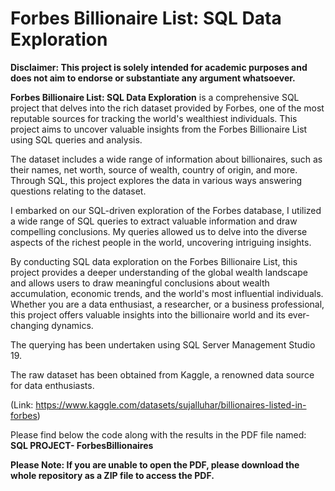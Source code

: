 # Forbes Billionaire List: SQL Data Exploration
**Disclaimer: This project is solely intended for academic purposes and does not aim to endorse or substantiate any argument whatsoever.**

**Forbes Billionaire List: SQL Data Exploration** is a comprehensive SQL project that delves into the rich dataset provided by Forbes, one of the most reputable sources for tracking the world's wealthiest individuals. This project aims to uncover valuable insights from the Forbes Billionaire List using SQL queries and analysis.

The dataset includes a wide range of information about billionaires, such as their names, net worth, source of wealth, country of origin, and more. Through SQL, this project explores the data in various ways answering questions relating to the dataset.

I embarked on our SQL-driven exploration of the Forbes database, I utilized a wide range of SQL queries to extract valuable information and draw compelling conclusions. My queries allowed us to delve into the diverse aspects of the richest people in the world, uncovering intriguing insights.

By conducting SQL data exploration on the Forbes Billionaire List, this project provides a deeper understanding of the global wealth landscape and allows users to draw meaningful conclusions about wealth accumulation, economic trends, and the world's most influential individuals. Whether you are a data enthusiast, a researcher, or a business professional, this project offers valuable insights into the billionaire world and its ever-changing dynamics. 

The querying has been undertaken using SQL Server Management Studio 19.

The raw dataset has been obtained from Kaggle, a renowned data source for data enthusiasts. 

(Link: https://www.kaggle.com/datasets/sujalluhar/billionaires-listed-in-forbes)

Please find below the code along with the results in the PDF file named: **SQL PROJECT- ForbesBillionaires**

**Please Note: If you are unable to open the PDF, please download the whole repository as a ZIP file to access the PDF.**

